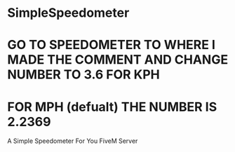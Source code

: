 # SimpleSpeedometer

# GO TO SPEEDOMETER TO WHERE I MADE THE COMMENT AND CHANGE NUMBER TO 3.6 FOR KPH

# FOR MPH (defualt) THE NUMBER IS 2.2369

A Simple Speedometer For You FiveM Server

